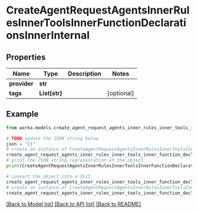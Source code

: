 # CreateAgentRequestAgentsInnerRulesInnerToolsInnerFunctionDeclarationsInnerInternal


## Properties

Name | Type | Description | Notes
------------ | ------------- | ------------- | -------------
**provider** | **str** |  | 
**tags** | **List[str]** |  | [optional] 

## Example

```python
from worka.models.create_agent_request_agents_inner_rules_inner_tools_inner_function_declarations_inner_internal import CreateAgentRequestAgentsInnerRulesInnerToolsInnerFunctionDeclarationsInnerInternal

# TODO update the JSON string below
json = "{}"
# create an instance of CreateAgentRequestAgentsInnerRulesInnerToolsInnerFunctionDeclarationsInnerInternal from a JSON string
create_agent_request_agents_inner_rules_inner_tools_inner_function_declarations_inner_internal_instance = CreateAgentRequestAgentsInnerRulesInnerToolsInnerFunctionDeclarationsInnerInternal.from_json(json)
# print the JSON string representation of the object
print(CreateAgentRequestAgentsInnerRulesInnerToolsInnerFunctionDeclarationsInnerInternal.to_json())

# convert the object into a dict
create_agent_request_agents_inner_rules_inner_tools_inner_function_declarations_inner_internal_dict = create_agent_request_agents_inner_rules_inner_tools_inner_function_declarations_inner_internal_instance.to_dict()
# create an instance of CreateAgentRequestAgentsInnerRulesInnerToolsInnerFunctionDeclarationsInnerInternal from a dict
create_agent_request_agents_inner_rules_inner_tools_inner_function_declarations_inner_internal_from_dict = CreateAgentRequestAgentsInnerRulesInnerToolsInnerFunctionDeclarationsInnerInternal.from_dict(create_agent_request_agents_inner_rules_inner_tools_inner_function_declarations_inner_internal_dict)
```
[[Back to Model list]](../README.md#documentation-for-models) [[Back to API list]](../README.md#documentation-for-api-endpoints) [[Back to README]](../README.md)


